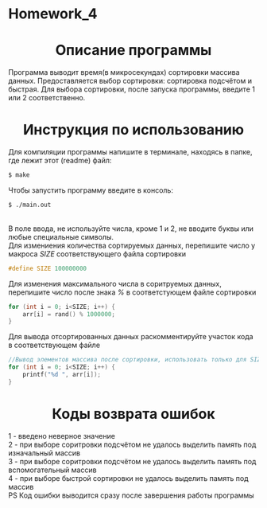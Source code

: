 # Homework_4
<h1 align="center">Описание программы</h1>
Программа выводит время(в микросекундах) сортировки массива данных. Предоставляется выбор сортировки: сортировка подсчётом и быстрая. Для выбора сортировки, после запуска программы, введите 1 или 2 соответственно.
<h1 align="center">Инструкция по использованию</h1>
Для компиляции программы напишите в терминале, находясь в папке, где лежит этот (readme) файл:

```bash
$ make
```
Чтобы запустить программу введите в консоль:
```bash
$ ./main.out
```
<br>
В поле ввода, не используйте числа, кроме 1 и 2, не вводите буквы или любые специальные символы.<br>
Для измениения количества сортируемых данных, перепишите число у макроса <i>SIZE</i> соответствующего файла сортировки

```c
#define SIZE 100000000
```

Для изменения максимального числа в соритруемых данных, перепишите число после знака <i>%</i> в cоответстующем файле сортировки

```c
for (int i = 0; i<SIZE; i++) {
    arr[i] = rand() % 1000000;
}
```

Для вывода отсортированных данных раскомментируйте участок кода в соответствующем файле

```c
//Вывод элементов массива после сортировки, использовать только для SIZE < 50
for (int i = 0; i<SIZE; i++) {
    printf("%d ", arr[i]);
}
```

<h1 align="center">Коды возврата ошибок</h1>
1 - введено неверное значение<br>
2 - при выборе соритровки подсчётом не удалось выделить память под изначальный массив<br>
3 - при выборе соритровки подсчётом не удалось выделить память под вспомогательный массив<br>
4 - при выборе быстрой сортировки не удалось выделить память под массив<br>
PS Код ошибки выводится сразу после завершения работы программы
